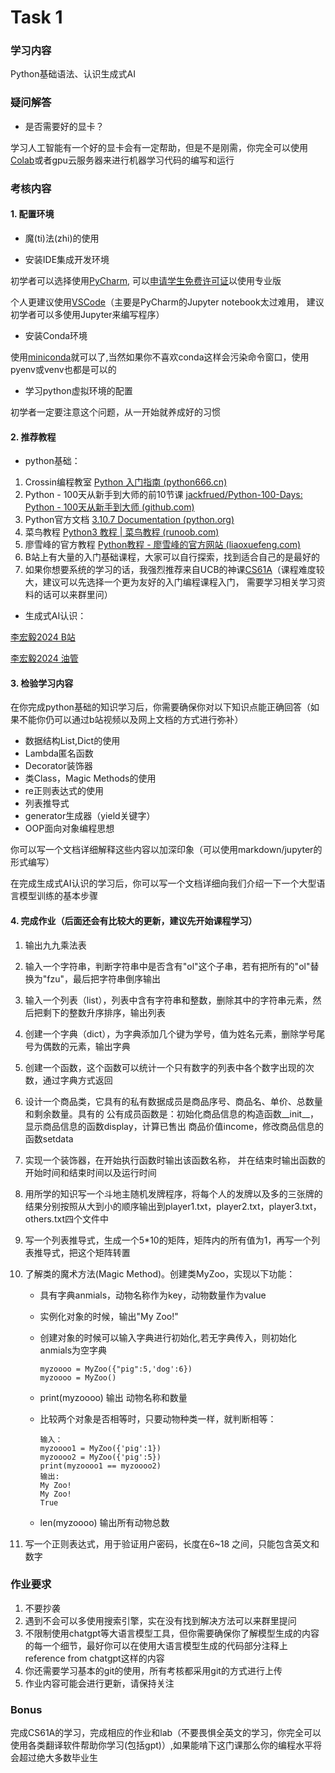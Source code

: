 # Task 1

### 学习内容

Python基础语法、认识生成式AI



### 疑问解答

- 是否需要好的显卡？

学习人工智能有一个好的显卡会有一定帮助，但是不是刚需，你完全可以使用[Colab](https://colab.research.google.com/)或者gpu云服务器来进行机器学习代码的编写和运行



### 考核内容

#### 1. 配置环境

- 魔(ti)法(zhi)的使用

- 安装IDE集成开发环境

初学者可以选择使用[PyCharm](https://www.jetbrains.com.cn/pycharm/), 可以[申请学生免费许可证](https://blog.jetbrains.com/zh-hans/blog/2022/08/24/2022-jetbrains-student-program/)以使用专业版

个人更建议使用[VSCode](https://code.visualstudio.com/)（主要是PyCharm的Jupyter notebook太过难用， 建议初学者可以多使用Jupyter来编写程序）

- 安装Conda环境

使用[miniconda](https://docs.anaconda.com/miniconda/)就可以了,当然如果你不喜欢conda这样会污染命令窗口，使用pyenv或venv也都是可以的

- 学习python虚拟环境的配置

初学者一定要注意这个问题，从一开始就养成好的习惯

#### 2. 推荐教程

- python基础：

1. Crossin编程教室 [Python 入门指南 (python666.cn)](https://python666.cn/cls/lesson/list/)
2. Python - 100天从新手到大师的前10节课 [jackfrued/Python-100-Days: Python - 100天从新手到大师 (github.com)](https://github.com/jackfrued/Python-100-Days)
3. Python官方文档 [3.10.7 Documentation (python.org)](https://docs.python.org/zh-cn/3/)
4. 菜鸟教程 [Python3 教程 | 菜鸟教程 (runoob.com)](https://www.runoob.com/python3/python3-tutorial.html)
5. 廖雪峰的官⽅教程 [Python教程 - 廖雪峰的官方网站 (liaoxuefeng.com)](https://www.liaoxuefeng.com/wiki/1016959663602400)
6. B站上有大量的入门基础课程，大家可以自行探索，找到适合自己的是最好的
7. 如果你想要系统的学习的话，我强烈推荐来自UCB的神课[CS61A](https://csdiy.wiki/%E7%BC%96%E7%A8%8B%E5%85%A5%E9%97%A8/Python/CS61A/)（课程难度较大，建议可以先选择一个更为友好的入门编程课程入门， 需要学习相关学习资料的话可以来群里问）

- 生成式AI认识：

[李宏毅2024 B站](https://www.bilibili.com/video/BV1BJ4m1e7g8/?spm_id_from=333.337.search-card.all.click&vd_source=e3594664d709db7578f4b2e76329df18)

[李宏毅2024 油管](https://www.youtube.com/watch?v=AVIKFXLCPY8&t=1s)

#### 3. 检验学习内容

在你完成python基础的知识学习后，你需要确保你对以下知识点能正确回答（如果不能你仍可以通过b站视频以及网上文档的方式进行弥补）

- 数据结构List,Dict的使用
- Lambda匿名函数
- Decorator装饰器
- 类Class，Magic Methods的使用
- re正则表达式的使用
- 列表推导式
- generator生成器（yield关键字）
- OOP面向对象编程思想

你可以写一个文档详细解释这些内容以加深印象（可以使用markdown/jupyter的形式编写）

在完成生成式AI认识的学习后，你可以写一个文档详细向我们介绍一下一个大型语言模型训练的基本步骤

#### 4. 完成作业（后面还会有比较大的更新，建议先开始课程学习）

1. 输出九九乘法表

2. 输入⼀个字符串，判断字符串中是否含有"ol"这个⼦串，若有把所有的"ol"替换为"fzu"，最后把字符串倒序输出

3. 输入⼀个列表（list），列表中含有字符串和整数，删除其中的字符串元素，然后把剩下的整数升序排序，输出列表

4. 创建一个字典（dict），为字典添加几个键为学号，值为姓名元素，删除学号尾号为偶数的元素，输出字典

5. 创建一个函数，这个函数可以统计一个只有数字的列表中各个数字出现的次数，通过字典方式返回

6. 设计⼀个商品类，它具有的私有数据成员是商品序号、商品名、单价、总数量和剩余数量。具有的 公有成员函数是：初始化商品信息的构造函数__init__，显示商品信息的函数display，计算已售出 商品价值income，修改商品信息的函数setdata

8. 实现一个装饰器，在开始执行函数时输出该函数名称， 并在结束时输出函数的开始时间和结束时间以及运行时间

9. 用所学的知识写一个斗地主随机发牌程序，将每个人的发牌以及多的三张牌的结果分别按照从大到小的顺序输出到player1.txt，player2.txt，player3.txt，others.txt四个文件中

10. 写一个列表推导式，生成一个5*10的矩阵，矩阵内的所有值为1，再写一个列表推导式，把这个矩阵转置

11. 了解类的魔术方法(Magic Method)。创建类MyZoo，实现以下功能：

    - 具有字典anmials，动物名称作为key，动物数量作为value

    - 实例化对象的时候，输出"My Zoo!"

    - 创建对象的时候可以输入字典进行初始化,若无字典传入，则初始化anmials为空字典

      ```
      myzoooo = MyZoo({"pig":5,'dog':6}) 
      myzoooo = MyZoo() 
      ```

    - print(myzoooo) 输出 动物名称和数量

    - 比较两个对象是否相等时，只要动物种类一样，就判断相等：

      ```
      输入：
      myzoooo1 = MyZoo({'pig':1})
      myzoooo2 = MyZoo({'pig':5})
      print(myzoooo1 == myzoooo2)
      输出:
      My Zoo!
      My Zoo!
      True
      ```

    - len(myzoooo) 输出所有动物总数

12. 写一个正则表达式，用于验证用户密码，长度在6~18 之间，只能包含英文和数字



### 作业要求

1. 不要抄袭
2. 遇到不会可以多使用搜索引擎，实在没有找到解决方法可以来群里提问
3. 不限制使用chatgpt等大语言模型工具，但你需要确保你了解模型生成的内容的每一个细节，最好你可以在使用大语言模型生成的代码部分注释上reference from chatgpt这样的内容
4. 你还需要学习基本的git的使用，所有考核都采用git的方式进行上传
5. 作业内容可能会进行更新，请保持关注



### Bonus

完成CS61A的学习，完成相应的作业和lab（不要畏惧全英文的学习，你完全可以使用各类翻译软件帮助你学习(包括gpt)）,如果能啃下这门课那么你的编程水平将会超过绝大多数毕业生



